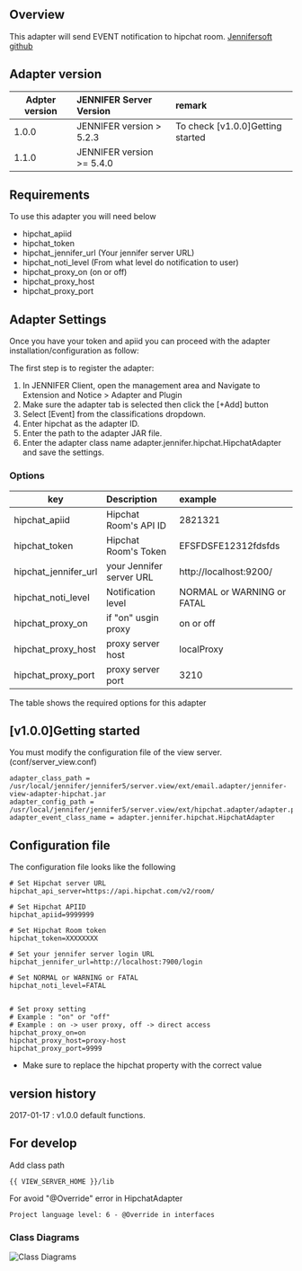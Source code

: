 ## Overview
This adapter will send EVENT notification to hipchat room.
[Jennifersoft github](https://github.com/jennifersoft)

## Adapter version
| Adpter version| JENNIFER Server Version| remark|
| ------------- |:-------------|:-------------|
| 1.0.0     | JENNIFER version > 5.2.3 | To check [v1.0.0]Getting started |
| 1.1.0     | JENNIFER version >= 5.4.0 | |

## Requirements
To use this adapter you will need below
- hipchat_apiid
- hipchat_token
- hipchat_jennifer_url (Your jennifer server URL)
- hipchat_noti_level (From what level do notification to user)
- hipchat_proxy_on (on or off)
- hipchat_proxy_host
- hipchat_proxy_port

## Adapter Settings
Once you have your token and apiid you can proceed with the adapter installation/configuration as follow:

The first step is to register the adapter:

1. In JENNIFER Client, open the management area and Navigate to Extension and Notice > Adapter and Plugin
2. Make sure the adapter tab is selected then click the [+Add] button
3. Select [Event] from the classifications dropdown.
4. Enter hipchat as the adapter ID.
5. Enter the path to the adapter JAR file.
6. Enter the adapter class name adapter.jennifer.hipchat.HipchatAdapter and save the settings.

### Options
| key| Description | example |
|------------- |:-------------|:-------------|
| hipchat_apiid| Hipchat Room's API ID | 2821321 |
| hipchat_token| Hipchat Room's Token | EFSFDSFE12312fdsfds |
| hipchat_jennifer_url| your Jennifer server URL | http://localhost:9200/ |
| hipchat_noti_level| Notification level | NORMAL or WARNING or FATAL |
| hipchat_proxy_on| if "on" usgin proxy | on or off |
| hipchat_proxy_host| proxy server host | localProxy |
| hipchat_proxy_port| proxy server port | 3210 |

The table shows the required options for this adapter


## [v1.0.0]Getting started
You must modify the configuration file of the view server. (conf/server_view.conf)
```
adapter_class_path = /usr/local/jennifer/jennifer5/server.view/ext/email.adapter/jennifer-view-adapter-hipchat.jar
adapter_config_path = /usr/local/jennifer/jennifer5/server.view/ext/hipchat.adapter/adapter.properties
adapter_event_class_name = adapter.jennifer.hipchat.HipchatAdapter
```

## Configuration file
The configuration file looks like the following
```
# Set Hipchat server URL
hipchat_api_server=https://api.hipchat.com/v2/room/

# Set Hipchat APIID
hipchat_apiid=9999999

# Set Hipchat Room token
hipchat_token=XXXXXXXX

# Set your jennifer server login URL
hipchat_jennifer_url=http://localhost:7900/login

# Set NORMAL or WARNING or FATAL
hipchat_noti_level=FATAL


# Set proxy setting
# Example : "on" or "off"
# Example : on -> user proxy, off -> direct access
hipchat_proxy_on=on
hipchat_proxy_host=proxy-host
hipchat_proxy_port=9999
```

* Make sure to replace the hipchat property with the correct value

## version history
2017-01-17 : v1.0.0 default functions. 

## For develop
Add class path
```
{{ VIEW_SERVER_HOME }}/lib
```
For avoid "@Override" error in HipchatAdapter
```
Project language level: 6 - @Override in interfaces
```
### Class Diagrams
![Class Diagrams](https://cloud.githubusercontent.com/assets/2956728/22003145/93fc46de-dc94-11e6-838e-d0fe39fa3271.png)